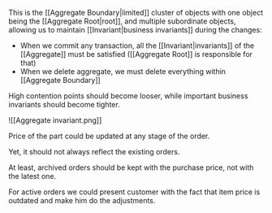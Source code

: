 This is the [[Aggregate Boundary|limited]] cluster of objects with one object being the [[Aggregate Root|root]], and multiple subordinate objects, allowing us to maintain [[Invariant|business invariants]] during the changes:

- When we commit any transaction, all the [[Invariant|invariants]] of the [[Aggregate]] must be satisfied ([[Aggregate Root]] is responsible for that)
- When we delete aggregate, we must delete everything within [[Aggregate Boundary]]

High contention points should become looser, while important business invariants should become tighter.

![[Aggregate invariant.png]]

Price of the part could be updated at any stage of the order. 

Yet, it should not always reflect the existing orders.

At least, archived orders should be kept with the purchase price, not with the latest one.

For active orders we could present customer with the fact that item price is outdated and make him do the adjustments.
